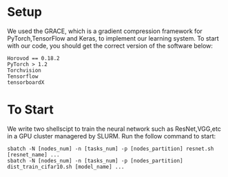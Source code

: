 # Setup
We used the GRACE, which is a gradient compression framework for PyTorch,TensorFlow and Keras, to implement our learning system. To start with our code, you should get the correct version of the software below:
```
Horovod == 0.18.2
PyTorch > 1.2
Torchvision
Tensorflow
tensorboardX
```

# To Start
We write two shellscipt to train the neural network such as ResNet,VGG,etc in a GPU cluster managered by SLURM. Run the follow command to start:
```
sbatch -N [nodes_num] -n [tasks_num] -p [nodes_partition] resnet.sh [resnet_name] ...
sbatch -N [nodes_num] -n [tasks_num] -p [nodes_partition] dist_train_cifar10.sh [model_name] ...
```


